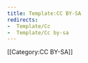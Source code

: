 ```yaml
---
title: Template:CC BY-SA
redirects:
-  Template/Cc
-  Template/Cc by-sa
---
```


<includeonly>[[Category:CC BY-SA]]</includeonly>